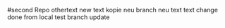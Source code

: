 #second Repo
othertext
new text kopie
neu branch
neu text text
change done from local test branch update

